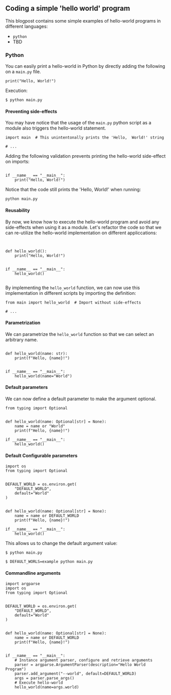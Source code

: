 ## Coding a simple 'hello world' program


This blogpost contains some simple examples of hello-world programs in different languages:
* `python`
* TBD

### Python

You can easily print a hello-world in Python by directly adding the following on a `main.py` file.

```python=
print("Hello, World!")
```

Execution:

```commandline
$ python main.py
```

#### Preventing side-effects

You may have notice that the usage of the `main.py` python script as a module also triggers the hello-world statement.

```python=
import main  # This unintentonally prints the 'Hello,  World!' string

# ...
```


Adding the following validation prevents printing the hello-world side-effect on imports:

```python=

if __name__ == "__main__":
    print("Hello, World!")

```

Notice that the code still prints the 'Hello, World!' when running:

```commandline
python main.py
```

#### Reusability

By now, we know how to execute the hello-world program and avoid any side-effects when using it as a module. Let's refactor the code so that we can re-utilize the hello-world implementation on different appliccations:


```python=


def hello_world():
    print("Hello, World!")


if __name__ == "__main__":
    hello_world()
    
```

By implementing the `hello_world` function, we can now use this implementation in different scripts by importing the definition:

```python=
from main import hello_world  # Import without side-effects

# ...
```


#### Parametrization

We can parametrize the `hello_world` function so that we can select an arbitrary name.

```python=

def hello_world(name: str):
    print(f"Hello, {name}!")


if __name__ == "__main__":
    hello_world(name="World")

```

#### Default parameters

We can now define a default parameter to make the argument optional.


```python=
from typing import Optional


def hello_world(name: Optional[str] = None):
    name = name or "World"
    print(f"Hello, {name}!")
    
if __name__ == "__main__":
    hello_world()

```


#### Default Configurable parameters


```python=
import os
from typing import Optional


DEFAULT_WORLD = os.environ.get(
    "DEFAULT_WORLD",
    default="World"
)


def hello_world(name: Optional[str] = None):
    name = name or DEFAULT_WORLD
    print(f"Hello, {name}!")
    
if __name__ == "__main__":
    hello_world()

```


This allows us to change the default argument value:

```commandline
$ python main.py
```

```commandline
$ DEFAULT_WORLS=example python main.py
```

#### Commandline arguments

```python=
import argparse
import os
from typing import Optional


DEFAULT_WORLD = os.environ.get(
    "DEFAULT_WORLD",
    default="World"
)


def hello_world(name: Optional[str] = None):
    name = name or DEFAULT_WORLD
    print(f"Hello, {name}!")
    
    
if __name__ == "__main__":
    # Instance argument parser, configure and retrieve arguments
    parser = argparse.ArgumentParser(description="Hello World Program")
    parser.add_argument("--world", default=DEFAULT_WORLD)
    args = parser.parse_args()
    # Execute hello-world
    hello_world(name=args.world)

```
